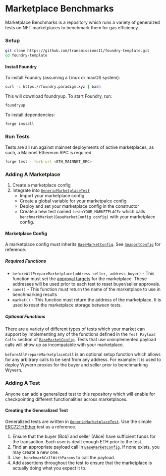 # Marketplace Benchmarks

Marketplace Benchmarks is a repository which runs a variety of generaized tests on NFT marketplaces to benchmark them for gas efficiency.

### Setup

```sh
git clone https://github.com/transmissions11/foundry-template.git
cd foundry-template
```

#### Install Foundry
To install Foundry (assuming a Linux or macOS system):

```bash
curl -L https://foundry.paradigm.xyz | bash
```

This will download foundryup. To start Foundry, run:

```bash
foundryup
```

To install dependencies:

```bash
forge install
```

### Run Tests
Tests are all run against mainnet deployments of active marketplaces, as such, a Mainnet Ethereum RPC is required.
```bash
forge test --fork-url <ETH_MAINNET_RPC>
```

### Adding A Marketplace
1. Create a marketplace config
2. Integrate into [`GenericMarketplaceTest`](test/GenericMarketplaceTest.t.sol)
    - Import your marketplace config
    - Create a global variable for your marketpalce config
    - Deploy and set your marketplace config in the constructor
    - Create a new test named `test<YOUR_MARKETPLACE>` which calls `benchmarkMarket(BaseMarketConfig config)` with your marketplace config.

#### Marketplace Config
A marketplace config must inherits [`BaseMarketConfig`](src/BaseMarketConfig.sol#L53-L254). See [`SeaportConfig`](src/marketplaces/seaport/SeaportConfig.sol) for reference.

##### *Required Functions*
- `beforeAllPrepareMarketplace(address seller, address buyer)` - This function must set the [approval targets](src/BaseMarketConfig.sol#L14-L26) for the marketplace. These addresses will be used prior to each test to reset buyer/seller approvals.
- `name()` - This function must return the name of the marketplace to use in benchmarking results
- `market()` - This function must return the address of the marketplace. It is used to reset the marketplace storage between tests.

##### *Optional Functions*
There are a variety of different types of tests which your market can support by implementing any of the functions defined in the `Test Payload Calls` section of [`BaseMarketConfig`](src/BaseMarketConfig.sol). Tests that use unimplemented payload calls will show up as incompatable with your marketplace.

`beforeAllPrepareMarketplaceCall` is an optional setup function which allows for any arbitrary calls to be sent from any address. For example: it is used to deploy Wyvern proxies for the buyer and seller prior to benchmarking Wyvern.

### Adding A Test
Anyone can add a generalized test to this repository which will enable for checkpointing different functionalities across marketplaces.

#### Creating the Generalized Test
Generalized tests are written in [`GenericMarketplaceTest`](test/GenericMarketplaceTest.t.sol). Use the simple [ERC721->Ether](test/GenericMarketplaceTest.t.sol#L78-L110) test as a reference.

1. Ensure that the buyer (Bob) and seller (Alice) have sufficient funds for the transaction. Each user is dealt enough ETH prior to the test.
2. Find an appropriate payload call in [`BaseMarketConfig`](src/BaseMarketConfig.sol). If none exists, you may create a new one.
3. Use `_benchmarkCallWithParams` to call the payload.
4. Add assertions throughout the test to ensure that the marketplace is actually doing what you expect it to.
